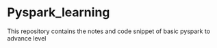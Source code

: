 # Pyspark_learning
This repository contains the notes and code snippet of basic pyspark to advance level
